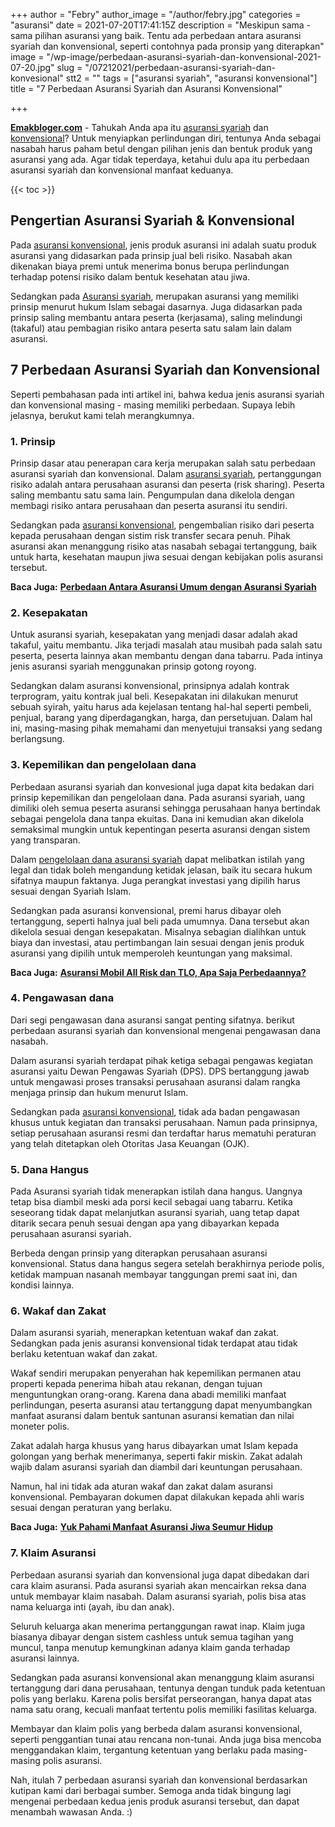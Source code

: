 +++
author = "Febry"
author_image = "/author/febry.jpg"
categories = "asuransi"
date = 2021-07-20T17:41:15Z
description = "Meskipun sama - sama pilihan asuransi yang baik. Tentu ada perbedaan antara asuransi syariah dan konvensional, seperti contohnya pada pronsip yang diterapkan"
image = "/wp-image/perbedaan-asuransi-syariah-dan-konvensional-2021-07-20.jpg"
slug = "/07212021/perbedaan-asuransi-syariah-dan-konvesional"
stt2 = ""
tags = ["asuransi syariah", "asuransi konvensional"]
title = "7 Perbedaan Asuransi Syariah dan Asuransi Konvensional"

+++

[**Emakbloger.com**](/) - Tahukah Anda apa itu [asuransi syariah](/tags/asuransi-syariah) dan [konvensional](/tags/asuransi-konvensional)? Untuk menyiapkan perlindungan diri, tentunya Anda sebagai nasabah harus paham betul dengan pilihan jenis dan bentuk produk yang asuransi yang ada. Agar tidak teperdaya, ketahui dulu apa itu perbedaan asuransi syariah dan konvensional manfaat keduanya.

{{< toc >}}

## Pengertian Asuransi Syariah & Konvensional

Pada [asuransi konvensional](/tags/asuransi-konvensional), jenis produk asuransi ini adalah suatu produk asuransi yang didasarkan pada prinsip jual beli risiko. Nasabah akan dikenakan biaya premi untuk menerima bonus berupa perlindungan terhadap potensi risiko dalam bentuk kesehatan atau jiwa.

Sedangkan pada [Asuransi syariah](/tags/asuransi-syariah), merupakan asuransi yang memiliki prinsip menurut hukum Islam sebagai dasarnya. Juga didasarkan pada prinsip saling membantu antara peserta (kerjasama), saling melindungi (takaful) atau pembagian risiko antara peserta satu salam lain dalam asuransi.

## 7 Perbedaan Asuransi Syariah dan Konvensional

Seperti pembahasan pada inti artikel ini, bahwa kedua jenis asuransi syariah dan konvensional masing - masing memiliki perbedaan. Supaya lebih jelasnya, berukut kami telah merangkumnya.

### 1. Prinsip

Prinsip dasar atau penerapan cara kerja merupakan salah satu perbedaan asuransi syariah dan konvensional. Dalam [asuransi syariah](/tags/asuransi-syariah), pertanggungan risiko adalah antara perusahaan asuransi dan peserta (risk sharing). Peserta saling membantu satu sama lain. Pengumpulan dana dikelola dengan membagi risiko antara perusahaan dan peserta asuransi itu sendiri.

Sedangkan pada [asuransi konvensional](/tags/asuransi-konvensional), pengembalian risiko dari peserta kepada perusahaan dengan sistim risk transfer secara penuh. Pihak asuransi akan menanggung risiko atas nasabah sebagai tertanggung, baik untuk harta, kesehatan maupun jiwa sesuai dengan kebijakan polis asuransi tersebut.

**Baca Juga:** [**Perbedaan Antara Asuransi Umum dengan Asuransi Syariah**](https://www.emakbloger.com/perbedaan-antara-asuransi-umum-dengan-asuransi-syariah/)

### 2. Kesepakatan

Untuk asuransi syariah, kesepakatan yang menjadi dasar adalah akad takaful, yaitu membantu. Jika terjadi masalah atau musibah pada salah satu peserta, peserta lainnya akan membantu dengan dana tabarru. Pada intinya jenis asuransi syariah menggunakan prinsip gotong royong.

Sedangkan dalam asuransi konvensional, prinsipnya adalah kontrak terprogram, yaitu kontrak jual beli. Kesepakatan ini dilakukan menurut sebuah syirah, yaitu harus ada kejelasan tentang hal-hal seperti pembeli, penjual, barang yang diperdagangkan, harga, dan persetujuan. Dalam hal ini, masing-masing pihak memahami dan menyetujui transaksi yang sedang berlangsung.

### 3. Kepemilikan dan pengelolaan dana

Perbedaan asuransi syariah dan konvesional juga dapat kita bedakan dari prinsip kepemilikan dan pengelolaan dana. Pada asuransi syariah, uang dimiliki oleh semua peserta asuransi sehingga perusahaan hanya bertindak sebagai pengelola dana tanpa ekuitas. Dana ini kemudian akan dikelola semaksimal mungkin untuk kepentingan peserta asuransi dengan sistem yang transparan.

Dalam [pengelolaan dana asuransi syariah](/tags/asuransi-syariah) dapat melibatkan istilah yang legal dan tidak boleh mengandung ketidak jelasan, baik itu secara hukum sifatnya maupun faktanya. Juga perangkat investasi yang dipilih harus sesuai dengan Syariah Islam.

Sedangkan pada asuransi konvensional, premi harus dibayar oleh tertanggung, seperti halnya jual beli pada umumnya. Dana tersebut akan dikelola sesuai dengan kesepakatan. Misalnya sebagian dialihkan untuk biaya dan investasi, atau pertimbangan lain sesuai dengan jenis produk asuransi yang dipilih untuk memperoleh keuntungan yang maksimal.

**Baca Juga:** [**Asuransi Mobil All Risk dan TLO, Apa Saja Perbedaannya?**](https://www.emakbloger.com/07/20/2021/asuransi-mobil-all-risk-dan-tlo/)

### 4. Pengawasan dana

Dari segi pengawasan dana asuransi sangat penting sifatnya. berikut perbedaan asuransi syariah dan konvensional mengenai pengawasan dana nasabah.

Dalam asuransi syariah terdapat pihak ketiga sebagai pengawas kegiatan asuransi yaitu Dewan Pengawas Syariah (DPS). DPS bertanggung jawab untuk mengawasi proses transaksi perusahaan asuransi dalam rangka menjaga prinsip dan hukum menurut Islam.

Sedangkan pada [asuransi konvensional](/tags/asuransi-konvensional), tidak ada badan pengawasan khusus untuk kegiatan dan transaksi perusahaan. Namun pada prinsipnya, setiap perusahaan asuransi resmi dan terdaftar harus mematuhi peraturan yang telah ditetapkan oleh Otoritas Jasa Keuangan (OJK).

### 5. Dana Hangus

Pada Asuransi syariah tidak menerapkan istilah dana hangus. Uangnya tetap bisa diambil meski ada porsi kecil sebagai uang tabarru. Ketika seseorang tidak dapat melanjutkan asuransi syariah, uang tetap dapat ditarik secara penuh sesuai dengan apa yang dibayarkan kepada perusahaan asuransi syariah.

Berbeda dengan prinsip yang diterapkan perusahaan asuransi konvensional. Status dana hangus segera setelah berakhirnya periode polis, ketidak mampuan nasanah membayar tanggungan premi saat ini, dan kondisi lainnya.

### 6. Wakaf dan Zakat

Dalam asuransi syariah, menerapkan ketentuan wakaf dan zakat. Sedangkan pada jenis asuransi konvensional tidak terdapat atau tidak berlaku ketentuan wakaf dan zakat.

Wakaf sendiri merupakan penyerahan hak kepemilikan permanen atau properti kepada penerima hibah atau rekanan, dengan tujuan menguntungkan orang-orang. Karena dana abadi memiliki manfaat perlindungan, peserta asuransi atau tertanggung dapat menyumbangkan manfaat asuransi dalam bentuk santunan asuransi kematian dan nilai moneter polis.

Zakat adalah harga khusus yang harus dibayarkan umat Islam kepada golongan yang berhak menerimanya, seperti fakir miskin. Zakat adalah wajib dalam asuransi syariah dan diambil dari keuntungan perusahaan.

Namun, hal ini tidak ada aturan wakaf dan zakat dalam asuransi konvensional. Pembayaran dokumen dapat dilakukan kepada ahli waris sesuai dengan peraturan yang berlaku.

**Baca Juga:** [**Yuk Pahami Manfaat Asuransi Jiwa Seumur Hidup**](https://www.emakbloger.com/07/17/2021/manfaat-asuransi-jiwa-seumur-hidup/)

### 7. Klaim Asuransi

Perbedaan asuransi syariah dan konvensional juga dapat dibedakan dari cara klaim asuransi. Pada asuransi syariah akan mencairkan reksa dana untuk membayar klaim nasabah. Dalam asuransi syariah, polis bisa atas nama keluarga inti (ayah, ibu dan anak).

Seluruh keluarga akan menerima pertanggungan rawat inap. Klaim juga biasanya dibayar dengan sistem cashless untuk semua tagihan yang muncul, tanpa menutup kemungkinan adanya klaim ganda terhadap asuransi lainnya.

Sedangkan pada asuransi konvensional akan menanggung klaim asuransi tertanggung dari dana perusahaan, tentunya dengan tunduk pada ketentuan polis yang berlaku. Karena polis bersifat perseorangan, hanya dapat atas nama satu orang, kecuali manfaat tertentu polis memiliki fasilitas keluarga.

Membayar dan klaim polis yang berbeda dalam asuransi konvensional, seperti penggantian tunai atau rencana non-tunai. Anda juga bisa mencoba menggandakan klaim, tergantung ketentuan yang berlaku pada masing-masing polis asuransi.

Nah, itulah 7 perbedaan asuransi syariah dan konvensional berdasarkan kutipan kami dari berbagai sumber. Semoga anda tidak bingung lagi mengenai perbedaan kedua jenis produk asuransi tersebut, dan dapat menambah wawasan Anda. :)
